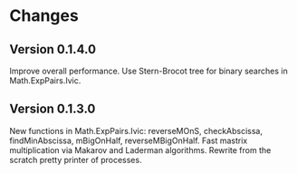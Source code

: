 Changes
=======

Version 0.1.4.0
----------------

Improve overall performance.
Use Stern-Brocot tree for binary searches in Math.ExpPairs.Ivic.

Version 0.1.3.0
----------------

New functions in Math.ExpPairs.Ivic: reverseMOnS, checkAbscissa, findMinAbscissa, mBigOnHalf, reverseMBigOnHalf.
Fast mastrix multiplication via Makarov and Laderman algorithms.
Rewrite from the scratch pretty printer of processes.
